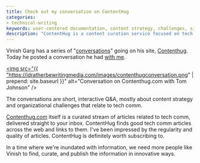 ```yaml
---
title: Check out my conversation on ContentHug
categories:
- technical-writing
keywords: user-centered documentation, content strategy, challenges, siloes
description: "ContentHug is a content curation service focused on tech comm. Currently the site has a theme of conversations with various tech comm pros, mostly about content strategy."
---
```


Vinish Garg has a series of "[conversations](http://contenthug.com/conversations)" going on his site, [Contenthug](http://contenthug.com/). Today he posted a conversation he had <a href="http://contenthug.com/conversations/our-guest-today-tom-johnson">with me</a>. 

<a href="http://contenthug.com/conversations/our-guest-today-tom-johnson"><img src="{{ "https://idratherbewritingmedia.com/images/contenthugconversation.png" | prepend: site.baseurl }}" alt="Conversation on Contenthug.com with Tom Johnson" /></a>

The conversations are short, interactive Q&A, mostly about content strategy and organizational challenges that relate to tech comm.

[Contenthug.com](http://contenthug.com/) itself is a curated stream of articles related to tech comm, delivered straight to your inbox. ContentHug finds good tech comm articles across the web and links to them. I've been impressed by the regularity and quality of articles. ContentHug is definitely worth subscribing to.

In a time where we're inundated with information, we need more people like Vinish to find, curate, and publish the information in innovative ways.